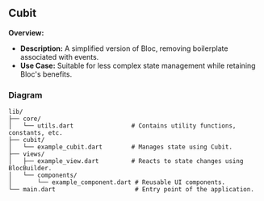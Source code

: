 ## Cubit

**Overview:**

- **Description:** A simplified version of Bloc, removing boilerplate associated with events.
- **Use Case:** Suitable for less complex state management while retaining Bloc's benefits.

### Diagram

```
lib/
├── core/
│   └── utils.dart                # Contains utility functions, constants, etc.
├── cubit/
│   └── example_cubit.dart        # Manages state using Cubit.
├── views/
│   ├── example_view.dart         # Reacts to state changes using BlocBuilder.
│   └── components/
│       └── example_component.dart # Reusable UI components.
└── main.dart                      # Entry point of the application.


```
